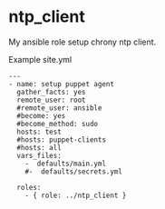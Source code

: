 ntp_client
=========

My ansible role setup chrony ntp client.


Example site.yml

```
---
- name: setup puppet agent
  gather_facts: yes
  remote_user: root
  #remote_user: ansible
  #become: yes
  #become_method: sudo
  hosts: test
  #hosts: puppet-clients
  #hosts: all
  vars_files:
    -  defaults/main.yml
    #-  defaults/secrets.yml

  roles:
    - { role: ../ntp_client }
```

